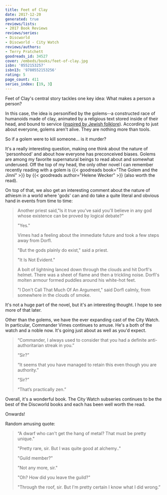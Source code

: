 ```yaml
---
title: Feet of Clay
date: 2017-12-20
generated: true
reviews/lists:
- 2017 Book Reviews
reviews/series:
- Discworld
- Discworld - City Watch
reviews/authors:
- Terry Pratchett
goodreads_id: 34527
cover: /embeds/books/feet-of-clay.jpg
isbn: '0552153257'
isbn13: '9780552153256'
rating: 5
page_count: 411
series_index: [19, 3]
---
```

Feet of Clay's central story tackles one key idea: What makes a person a person?  

In this case, the idea is personified by the golems--a constructed race of humanoids made of clay, animated by a religious text stored inside of their head, and bound to service ([inspired by Jewish folklore](https://en.wikipedia.org/wiki/Golem)). According to just about everyone, golems aren't alive. They are nothing more than tools.  

<!--more-->

So if a golem were to kill someone... is it murder?  

It's a really interesting question, making one think about the nature of 'personhood' and about how everyone has preconceived biases. Golems are among my favorite supernatural beings to read about and somewhat underused. Off the top of my head, the only other novel I can remember recently reading with a golem is {{< goodreads book="The Golem and the Jinni" >}} by {{< goodreads author="Helene Wecker" >}} (also worth the read).  

On top of that, we also get an interesting comment about the nature of athiesm in a world where 'gods' can and do take a quite literal and obvious hand in events from time to time:  

> Another priest said,"Is it true you've said you'll believe in any god whose existence can be proved by logical debate?"  
>
> "Yes."  
>
> Vimes had a feeling about the immediate future and took a few steps away from Dorfl.  
>
> "But the gods plainly do exist," said a priest.  
>
> "It Is Not Evident."  
>
> A bolt of lightning lanced down through the clouds and hit Dorfl's helmet. There was a sheet of flame and then a trickling noise. Dorfl's molten armour formed puddles around his white-hot feet.  
>
> "I Don't Call That Much Of An Argument," said Dorfl calmly, from somewhere in the clouds of smoke.  

It's not a huge part of the novel, but it's an interesting thought. I hope to see more of that later.  

Other than the golems, we have the ever expanding cast of the City Watch. In particular, Commander Vimes continues to amuse. He's a both of the watch and a noble now. It's going just about as well as you'd expect.  

> “Commander, I always used to consider that you had a definite anti- authoritarian streak in you.”  
>
> “Sir?”  
>
> “It seems that you have managed to retain this even though you are authority.”  
>
> “Sir?”  
>
> “That’s practically zen.”  

Overall, it's a wonderful book. The City Watch subseries continues to be the best of the Discworld books and each has been well worth the read.  

Onwards!  

Random amusing quote:  

> “A dwarf who can't get the hang of metal? That must be pretty unique."  
>
> "Pretty rare, sir. But I was quite good at alchemy.."  
>
> "Guild member?"  
>
> "Not any more, sir."  
>
> "Oh? How did you leave the guild?"  
>
> "Through the roof, sir. But I'm pretty certain I know what I did wrong.”